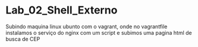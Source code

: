 # Lab_02_Shell_Externo
 Subindo maquina linux ubunto com o vagrant, onde no vagrantfile instalamos o serviço do nginx com um script e subimos uma pagina html de busca de CEP
